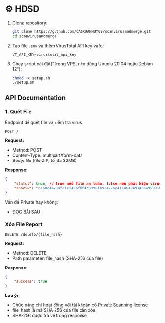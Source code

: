 # ⚙️ HDSD

1. Clone repository:

    ~~~ bash
    git clone https://github.com/CAOXUANHUY02/scanvirusandmerge.git
    cd scanvirusandmerge
    ~~~

2. Tạo file `.env` và thêm VirusTotal API key vafo:

    ~~~ env
    VT_API_KEY=virustotal_api_key
    ~~~

3. Chạy script cài đặt("Trong VPS, nên dùng Ubuntu 20.04 hoặc Debian 12"):

    ~~~ bash
    chmod +x setup.sh
    ./setup.sh
    ~~~

## API Documentation

### 1. Quét File

Endpoint để quét file và kiểm tra virus.

~~~ http
POST /
~~~

**Request:**

- Method: POST
- Content-Type: multipart/form-data
- Body: file (file ZIP, tối đa 32MB)

**Response:**

~~~ json
{
    "status": true, // true nếu file an toàn, false nếu phát hiện virus
    "sha256": "e3b0c44298fc1c149afbf4c8996fb92427ae41e4649b934ca495991b7852b855"
}
~~~

Vấn đề Private hay không:

- [ĐỌC BÀI SAU](https://docs.virustotal.com/docs/accidental-upload)

### Xóa File Report

~~~ http
DELETE /delete/{file_hash}
~~~

**Request:**

- Method: DELETE
- Path parameter: file_hash (SHA-256 của file)

**Response:**

~~~ json
{
    "success": true
}
~~~

**Lưu ý:**

- Chức năng chỉ hoạt động với tài khoản có [Private Scanning license](https://docs.virustotal.com/docs/private-scanning#accessing-the-private-scanning-web-interface)
- file_hash là mã SHA-256 của file cần xóa
- SHA-256 được trả về trong response

